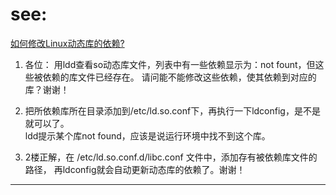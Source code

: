 # see:   
[如何修改Linux动态库的依赖?](https://bbs.csdn.net/topics/380137759)

1. 各位：
    用ldd查看so动态库文件，列表中有一些依赖显示为：not fount，但这些被依赖的库文件已经存在。
    请问能不能修改这些依赖，使其依赖到对应的库？谢谢！ 
    

2. 把所依赖库所在目录添加到/etc/ld.so.conf下，再执行一下ldconfig，是不是就可以了。  
ldd提示某个库not found，应该是说运行环境中找不到这个库。   

3. 2楼正解，在 /etc/ld.so.conf.d/libc.conf 文件中，添加存有被依赖库文件的路径，
   再ldconfig就会自动更新动态库的依赖了。谢谢！

-------------------------------------------------------------------

